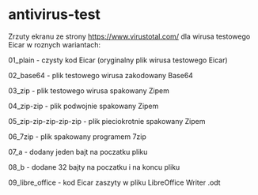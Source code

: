 # antivirus-test
Zrzuty ekranu ze strony https://www.virustotal.com/ dla wirusa testowego Eicar w roznych wariantach:

01_plain - czysty kod Eicar (oryginalny plik wirusa testowego Eicar)

02_base64 - plik testowego wirusa zakodowany Base64

03_zip - plik testowego wirusa spakowany Zipem

04_zip-zip - plik podwojnie spakowany Zipem

05_zip-zip-zip-zip-zip - plik pieciokrotnie spakowany Zipem

06_7zip - plik spakowany programem 7zip

07_a - dodany jeden bajt na poczatku pliku

08_b - dodane 32 bajty na poczatku i na koncu pliku

09_libre_office - kod Eicar zaszyty w pliku LibreOffice Writer .odt
